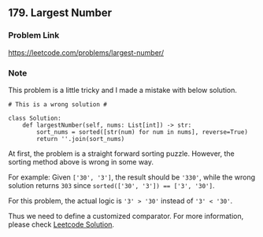 ## 179. Largest Number

### Problem Link 
https://leetcode.com/problems/largest-number/

### Note
This problem is a little tricky and I made a mistake with below solution.
```
# This is a wrong solution #

class Solution:
    def largestNumber(self, nums: List[int]) -> str:
        sort_nums = sorted([str(num) for num in nums], reverse=True)
        return ''.join(sort_nums)
```
At first, the problem is a straight forward sorting puzzle. However, the sorting method above is wrong in some way. 

For example: Given `['30', '3']`, the result should be `'330'`, while the wrong solution returns `303` since 
`sorted(['30', '3']) == ['3', '30']`. 

For this problem, the actual logic is `'3' > '30'` instead of `'3' < '30'`.

Thus we need to define a customized comparator. For more information, please check 
[Leetcode Solution](https://leetcode.com/problems/largest-number/solution/).